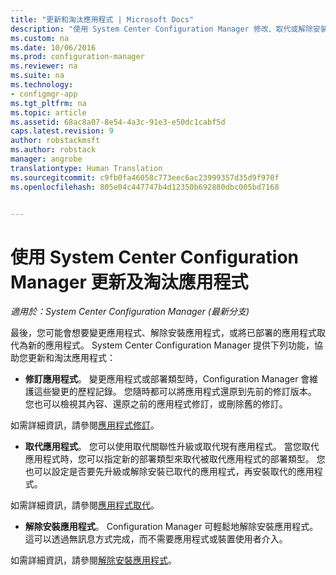 ```yaml
---
title: "更新和淘汰應用程式 | Microsoft Docs"
description: "使用 System Center Configuration Manager 修改、取代或解除安裝已部署的應用程式。"
ms.custom: na
ms.date: 10/06/2016
ms.prod: configuration-manager
ms.reviewer: na
ms.suite: na
ms.technology:
- configmgr-app
ms.tgt_pltfrm: na
ms.topic: article
ms.assetid: 68ac8a07-8e54-4a3c-91e3-e50dc1cabf5d
caps.latest.revision: 9
author: robstackmsft
ms.author: robstack
manager: angrobe
translationtype: Human Translation
ms.sourcegitcommit: c9fb0fa46058c773eec6ac23999357d35d9f970f
ms.openlocfilehash: 805e04c447747b4d12350b692880dbc005bd7168


---
```

# <a name="update-and-retire-applications-with-system-center-configuration-manager"></a>使用 System Center Configuration Manager 更新及淘汰應用程式

*適用於：System Center Configuration Manager (最新分支)*


最後，您可能會想要變更應用程式、解除安裝應用程式，或將已部署的應用程式取代為新的應用程式。 System Center Configuration Manager 提供下列功能，協助您更新和淘汰應用程式：  

-   **修訂應用程式**。 變更應用程式或部署類型時，Configuration Manager 會維護這些變更的歷程記錄。 您隨時都可以將應用程式還原到先前的修訂版本。 您也可以檢視其內容、還原之前的應用程式修訂，或刪除舊的修訂。  

  如需詳細資訊，請參閱[應用程式修訂](revise-and-supersede-applications.md#application-revisions)。  

-   **取代應用程式**。 您可以使用取代關聯性升級或取代現有應用程式。 當您取代應用程式時，您可以指定新的部署類型來取代被取代應用程式的部署類型。 您也可以設定是否要先升級或解除安裝已取代的應用程式，再安裝取代的應用程式。  

  如需詳細資訊，請參閱[應用程式取代](revise-and-supersede-applications.md#application-supersedence)。  

-   **解除安裝應用程式**。 Configuration Manager 可輕鬆地解除安裝應用程式。 這可以透過無訊息方式完成，而不需要應用程式或裝置使用者介入。  

  如需詳細資訊，請參閱[解除安裝應用程式](uninstall-applications.md)。  



<!--HONumber=Dec16_HO3-->


